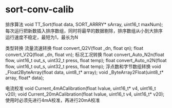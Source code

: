 # sort-conv-calib
排序算法
void TT_Sort(float data, SORT_ARRRY* sArray, uint16_t maxNum);
每次运行把新数插入排序数组，同时将最早的数据剔除，排序数组从小到大排序
运行速度不稳定，最短为1，最长为N

类型转换
流量流速转换
float convert_Q2V(float _dn, float qn);
float convert_V2Q(float _dn, float vn);
标况工况转换
float convert_Auto_N2n(float flow, uint16_t out_s, uint32_t press, float temp);
float convert_Auto_n2N(float flow, uint16_t out_s, uint32_t press, float temp);
浮点数和字节数组转换
void _Float2ByteArray(float data, uint8_t* array);
void _ByteArray2Float(uint8_t* array, float* data);

电流校准
void Current_4mACalibration(float Ivalue, uint16_t* v4, uint16_t v20);
void Current_20mACalibration(float Ivalue, uint16_t v4, uint16_t* v20);
使用时必须先进行4mA校准，再进行20mA校准
